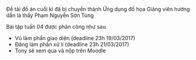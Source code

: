 Đề tài đồ án cuối kì đã bị chuyển thành Ứng dụng đồ họa
Giảng viên hướng dẫn là thầy Phạm Nguyễn Sơn Tùng

Bài tập tuần 04 được phân công như sau
+ Vũ làm phần giao diện (deadline 23h 19/03/2017)
+ Đăng làm phần xử lí (deadline 23h 21/03/2017)
+ Tony sẽ xem qua và nộp trên Moodle
